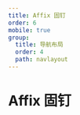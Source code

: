 ```yaml
---
title: Affix 固钉
order: 6
mobile: true
group:
  title: 导航布局
  order: 4
  path: navlayout
---
```


# Affix 固钉

<code src="../demo/Affix.tsx"></code>
<API src="../src/Affix.tsx"></API>
